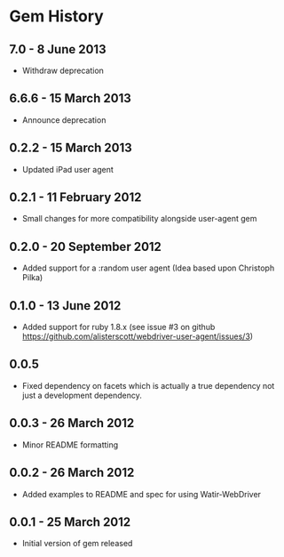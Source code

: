 # Gem History

## 7.0 - 8 June 2013

* Withdraw deprecation

## 6.6.6 - 15 March 2013

* Announce deprecation

## 0.2.2 - 15 March 2013

* Updated iPad user agent

## 0.2.1 - 11 February 2012

* Small changes for more compatibility alongside user-agent gem 

## 0.2.0 - 20 September 2012

* Added support for a :random user agent (Idea based upon Christoph Pilka)

## 0.1.0 - 13 June 2012

* Added support for ruby 1.8.x (see issue #3 on github https://github.com/alisterscott/webdriver-user-agent/issues/3)

## 0.0.5

* Fixed dependency on facets which is actually a true dependency not just a development dependency.

## 0.0.3 - 26 March 2012

* Minor README formatting

## 0.0.2 - 26 March 2012

* Added examples to README and spec for using Watir-WebDriver

## 0.0.1 - 25 March 2012

* Initial version of gem released
